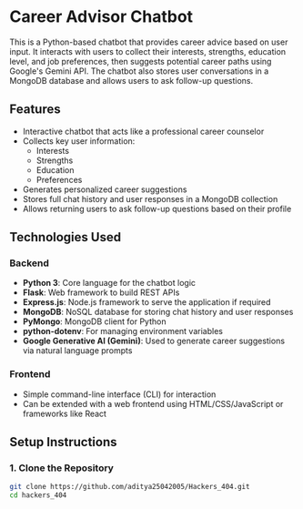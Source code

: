 # Career Advisor Chatbot

This is a Python-based chatbot that provides career advice based on user input. It interacts with users to collect their interests, strengths, education level, and job preferences, then suggests potential career paths using Google's Gemini API. The chatbot also stores user conversations in a MongoDB database and allows users to ask follow-up questions.

## Features

- Interactive chatbot that acts like a professional career counselor
- Collects key user information:
  - Interests
  - Strengths
  - Education
  - Preferences
- Generates personalized career suggestions
- Stores full chat history and user responses in a MongoDB collection
- Allows returning users to ask follow-up questions based on their profile

## Technologies Used

### Backend
- **Python 3**: Core language for the chatbot logic
- **Flask**: Web framework to build REST APIs
- **Express.js**: Node.js framework to serve the application if required
- **MongoDB**: NoSQL database for storing chat history and user responses
- **PyMongo**: MongoDB client for Python
- **python-dotenv**: For managing environment variables
- **Google Generative AI (Gemini)**: Used to generate career suggestions via natural language prompts

### Frontend
- Simple command-line interface (CLI) for interaction
- Can be extended with a web frontend using HTML/CSS/JavaScript or frameworks like React
## Setup Instructions

### 1. Clone the Repository

```bash
git clone https://github.com/aditya25042005/Hackers_404.git
cd hackers_404

